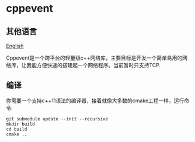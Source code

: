 # cppevent

## 其他语言 ##
[English](readme.md)

Cppevent是一个跨平台的轻量级c++网络库，主要目标是开发一个简单易用的网络库，让我能方便快速的搭建起一个网络程序。当前暂时只支持TCP.

## 编译 ##
你需要一个支持c++11语法的编译器，接着就像大多数的cmake工程一样，运行命令:
```
git submodule update --init --recursive
mkdir build
cd build
cmake ..
```